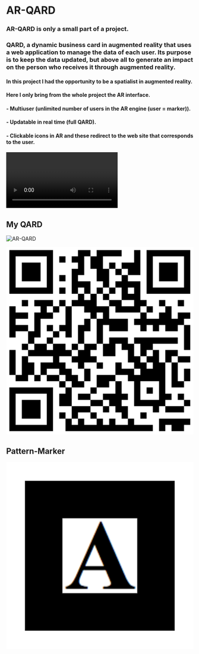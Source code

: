 # AR-QARD

### AR-QARD is only a small part of a project.

### QARD, a dynamic business card in augmented reality that uses a web application to manage the data of each user. Its purpose is to keep the data updated, but above all to generate an impact on the person who receives it through augmented reality.

#### In this project I had the opportunity to be a spatialist in augmented reality.
#### Here I only bring from the whole project the AR interface.

#### - Multiuser (unlimited number of users in the AR engine (user = marker)).
#### - Updatable in real time (full QARD).
#### - Clickable icons in AR and these redirect to the web site that corresponds to the user.

![Text](/resources/models/QARD.mp4)

## My QARD

![AR-QARD](https://rodrigomato00.github.io/AR-QARD/)

![Text](/resources/models/QR_AR-QARD.png)

## Pattern-Marker

![Text](/markersPng/pattern-Individual_Blocks-1.png)
